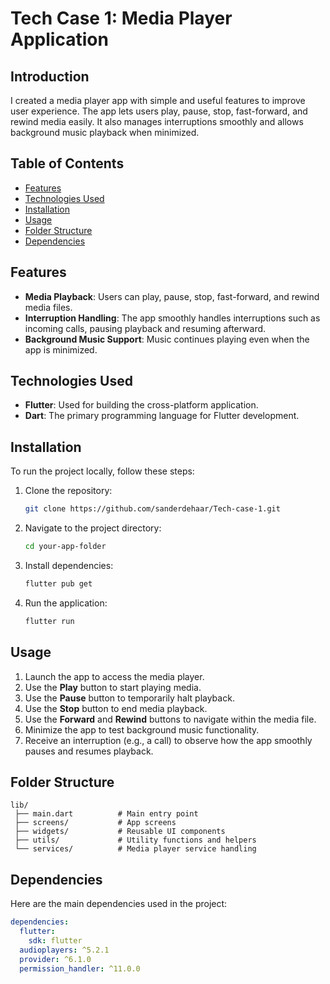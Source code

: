 # Tech Case 1: Media Player Application

## Introduction

I created a media player app with simple and useful features to improve user experience. The app lets users play, pause, stop, fast-forward, and rewind media easily. It also manages interruptions smoothly and allows background music playback when minimized.

## Table of Contents

- [Features](#features)
- [Technologies Used](#technologies-used)
- [Installation](#installation)
- [Usage](#usage)
- [Folder Structure](#folder-structure)
- [Dependencies](#dependencies)

## Features

- **Media Playback**: Users can play, pause, stop, fast-forward, and rewind media files.
- **Interruption Handling**: The app smoothly handles interruptions such as incoming calls, pausing playback and resuming afterward.
- **Background Music Support**: Music continues playing even when the app is minimized.

## Technologies Used

- **Flutter**: Used for building the cross-platform application.
- **Dart**: The primary programming language for Flutter development.

## Installation

To run the project locally, follow these steps:

1. Clone the repository:
   ```sh
   git clone https://github.com/sanderdehaar/Tech-case-1.git
   ```
2. Navigate to the project directory:
   ```sh
   cd your-app-folder
   ```
3. Install dependencies:
   ```sh
   flutter pub get
   ```
4. Run the application:
   ```sh
   flutter run
   ```

## Usage

1. Launch the app to access the media player.
2. Use the **Play** button to start playing media.
3. Use the **Pause** button to temporarily halt playback.
4. Use the **Stop** button to end media playback.
5. Use the **Forward** and **Rewind** buttons to navigate within the media file.
6. Minimize the app to test background music functionality.
7. Receive an interruption (e.g., a call) to observe how the app smoothly pauses and resumes playback.

## Folder Structure

```
lib/
 ├── main.dart          # Main entry point
 ├── screens/           # App screens
 ├── widgets/           # Reusable UI components
 ├── utils/             # Utility functions and helpers
 └── services/          # Media player service handling
```

## Dependencies

Here are the main dependencies used in the project:

```yaml
dependencies:
  flutter:
    sdk: flutter
  audioplayers: ^5.2.1
  provider: ^6.1.0
  permission_handler: ^11.0.0
```

